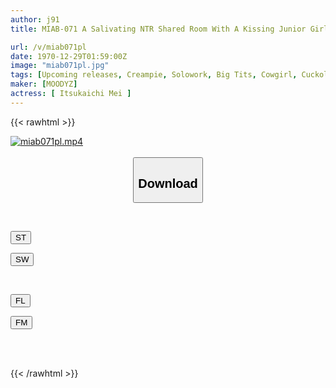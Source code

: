 ```yaml
---
author: j91
title: MIAB-071 A Salivating NTR Shared Room With A Kissing Junior Girl Who Ruined Me On A Business Trip. She Was Robbed Of My Breath And Was Covered In Saliva In The Kissing Spider Cowgirl Position, Drowning In Saliva Mei Itsukaichi

url: /v/miab071pl
date: 1970-12-29T01:59:00Z
image: "miab071pl.jpg"
tags: [Upcoming releases, Creampie, Solowork, Big Tits, Cowgirl, Cuckold, Kiss	]
maker: [MOODYZ]
actress: [ Itsukaichi Mei ]
---
```



{{< rawhtml >}}

<div class="video" data-videoid="pending_link.html">
    <a href="javascript:;">
        <img src="/v/miab071pl/miab071pl.jpg" width="WIDTH" height="HEIGHT" alt="miab071pl.mp4" loading="lazy">
    </a>
</div>

<script type="text/javascript" src="https://j91.asia/asset/on-demand-pend.js"></script>

<br>
  <link rel="stylesheet" href="https://j91.asia/asset/bs5.css">
  
  <center>
  <button class="btn btn-primary" type="button" data-bs-toggle="collapse" data-bs-target=".multi-collapse" aria-expanded="false" aria-controls="multiCollapseExample1 multiCollapseExample2"><h2>Download</h2></button></center>
</p>
<div class="row">
  <div class="col">
    <div class="collapse multi-collapse" id="multiCollapseExample1">
      <div class="card card-body">
	      	      <br>
<div class="buttons">  
<p><a href="https://j91.asia/pending_link.html" target="_blank"><button class="btn-hover color-3"><i class="fa fa-download"></i> ST</button></a></p>
<p><a href="https://j91.asia/pending_link.html" target="_blank"><button class="btn-hover color-2"><i class="fa fa-download"></i> SW</button></a></p></div>
    </div>
  </div>
</div>
  <div class="col">
    <div class="collapse multi-collapse" id="multiCollapseExample2">
      <div class="card card-body">
	      <br>
<div class="buttons">
<p><a href="https://j91.asia/pending_link.html" target="_blank"><button class="btn-hover color-9"><i class="fa fa-download"></i> FL</button></a></p>
<p><a href="https://j91.asia/pending_link.html" target="_blank"><button class="btn-hover color-8"><i class="fa fa-download"></i> FM</button></a></p></div>
<br><br>
      </div>
    </div>
  </div>
</div>

{{< /rawhtml >}}